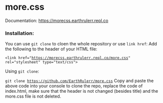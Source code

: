 # more.css
Documentation: https://morecss.earthrulerr.repl.co

### Installation:

You can use <code>git clone</code> to cloen the whole repository or use <code>link href</code>:
Add the following to the header of your HTML file:

<code>&lt;link href="https://morecss.earthrulerr.repl.co/more.css" rel="stylesheet" type="text/css"></code>

Using <code>git clone</code>:

<code>git clone https://github.com/EarthRulerr/more.css</code>
Copy and paste the above code into your console to clone the repo, replace the code of index.html, make sure that the header is not changed (besides title) and the more.css file is not deleted.
